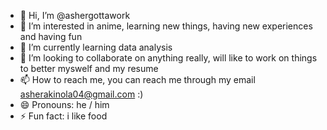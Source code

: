 - 👋 Hi, I’m @ashergottawork
- 👀 I’m interested in anime, learning new things, having new experiences and having fun
- 🌱 I’m currently learning data analysis
- 💞️ I’m looking to collaborate on anything really, will like to work on things to better myswelf and my resume
- 📫 How to reach me, you can reach me through my email asherakinola04@gmail.com :)
- 😄 Pronouns: he / him
- ⚡ Fun fact: i like food

<!---
ashergottawork/ashergottawork is a ✨ special ✨ repository because its `README.md` (this file) appears on your GitHub profile.
You can click the Preview link to take a look at your changes.
--->

